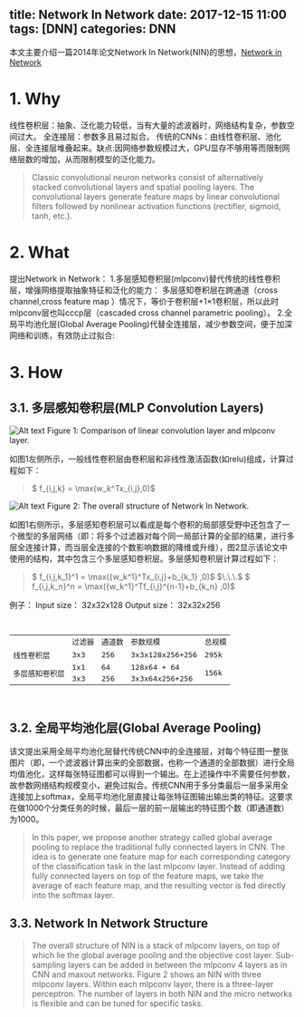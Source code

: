 title: Network In Network
date: 2017-12-15 11:00
tags: [DNN]
categories: DNN
---

本文主要介绍一篇2014年论文Network In Network(NIN)的思想，[Network in Network](https://arxiv.org/abs/1312.4400)

<!-- more -->

# 1. Why #

线性卷积层：抽象、泛化能力较低，当有大量的滤波器时，网络结构复杂，参数空间过大。
全连接层：参数多且易过拟合。
传统的CNNs：由线性卷积层、池化层、全连接层堆叠起来。缺点:因网络参数规模过大，GPU显存不够用等而限制网络层数的增加，从而限制模型的泛化能力。

> Classic convolutional neuron networks consist of alternatively stacked convolutional layers and spatial pooling layers. The convolutional layers generate feature maps by linear convolutional filters followed by nonlinear activation functions (rectifier, sigmoid, tanh, etc.). 

# 2. What #

提出Network in Network：
1.多层感知卷积层(mlpconv)替代传统的线性卷积层，增强网络提取抽象特征和泛化的能力：
    多层感知卷积层在跨通道（cross channel,cross feature map ）情况下，等价于卷积层+1×1卷积层，所以此时mlpconv层也叫cccp层（cascaded cross channel parametric pooling）。
2.全局平均池化层(Global Average Pooling)代替全连接层，减少参数空间，便于加深网络和训练，有效防止过拟合:

# 3. How #

## 3.1. 多层感知卷积层(MLP Convolution Layers) ##

![Alt text](/img/dl/NIN/Figure1.jpg)
Figure 1: Comparison of linear convolution layer and mlpconv layer.

如图1左侧所示，一般线性卷积层由卷积层和非线性激活函数(如relu)组成，计算过程如下：

> $ f\_{i,j,k} = \max(w\_k^Tx\_{i,j},0)$

![Alt text](/img/dl/NIN/Figure2.jpg)
Figure 2: The overall structure of Network In Network.

如图1右侧所示，多层感知卷积层可以看成是每个卷积的局部感受野中还包含了一个微型的多层网络（即：将多个过滤器对每个同一局部计算的全部的结果，进行多层全连接计算，而当层全连接的个数影响数据的降维或升维），图2显示该论文中使用的结构，其中包含三个多层感知卷积层。多层感知卷积层计算过程如下：

> $ f\_{i,j,k\_1}^1 = \max({w\_k^1}^Tx\_{i,j}+b\_{k\_1} ,0)$
> $\.\.\.$
> $ f\_{i,j,k\_n}^n = \max({w\_k^1}^Tf\_{i,j}^{n-1}+b\_{k\_n} ,0)$

例子：
Input size： 32x32x128
Output size： 32x32x256
<pre>
    <table>
       <tr>
          <td></td>
          <td>过滤器</td>
          <td>通道数</td>
          <td>参数规模</td>
          <td>总规模</td>
       </tr>
       <tr>
          <td>线性卷积层</td>
          <td>3x3</td>
          <td>256</td>
          <td>3x3x128x256+256</td>
          <td>295k</td>
       </tr>
       <tr>
          <td rowspan="2">多层感知卷积层</td>
          <td>1x1</td>
          <td>64</td>
          <td>128x64 + 64</td>
          <td rowspan="2">156k</td>
       </tr>
       <tr>
          <td>3x3</td>
          <td>256</td>
          <td>3x3x64x256+256</td>
       </tr>
    </table>
</pre>

## 3.2. 全局平均池化层(Global Average Pooling) ##

该文提出采用全局平均池化层替代传统CNN中的全连接层，对每个特征图一整张图片（即，一个滤波器计算出来的全部数据，也称一个通道的全部数据）进行全局均值池化，这样每张特征图都可以得到一个输出。在上述操作中不需要任何参数，故参数网络结构规模变小，避免过拟合。传统CNN用于多分类最后一层多采用全连接加上softmax，全局平均池化层直接让每张特征图输出输出类的特征。这要求在做1000个分类任务的时候，最后一层的前一层输出的特征图个数（即通道数）为1000。

> In this paper, we propose another strategy called global average pooling to replace the traditional fully connected layers in CNN. The idea is to generate one feature map for each corresponding category of the classification task in the last mlpconv layer. Instead of adding fully connected layers on top of the feature maps, we take the average of each feature map, and the resulting vector is fed directly into the softmax layer. 

## 3.3. Network In Network Structure ##

> The overall structure of NIN is a stack of mlpconv layers, on top of which lie the global average pooling and the objective cost layer. Sub-sampling layers can be added in between the mlpconv 4 layers as in CNN and maxout networks. Figure 2 shows an NIN with three mlpconv layers. Within each mlpconv layer, there is a three-layer perceptron. The number of layers in both NIN and the micro networks is flexible and can be tuned for specific tasks. 